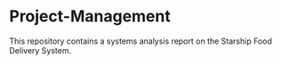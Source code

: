 # Project-Management
This repository contains a systems analysis report on the Starship Food Delivery System.
